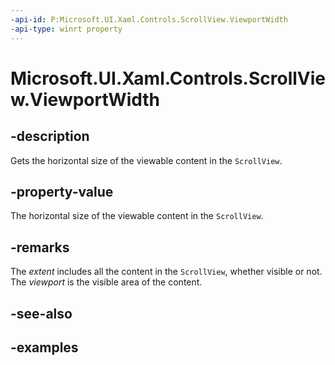 ```yaml
---
-api-id: P:Microsoft.UI.Xaml.Controls.ScrollView.ViewportWidth
-api-type: winrt property
---
```


# Microsoft.UI.Xaml.Controls.ScrollView.ViewportWidth

<!--
public double ViewportWidth { get; }
-->

## -description

Gets the horizontal size of the viewable content in the `ScrollView`.

## -property-value

The horizontal size of the viewable content in the `ScrollView`.

## -remarks

The _extent_ includes all the content in the `ScrollView`, whether visible or not. The _viewport_ is the visible area of the content.

## -see-also

## -examples


